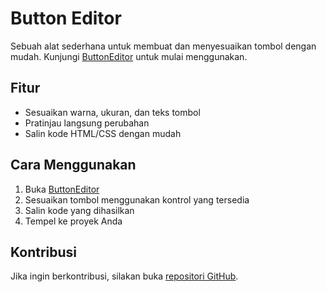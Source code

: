 # Button Editor

Sebuah alat sederhana untuk membuat dan menyesuaikan tombol dengan mudah. Kunjungi [ButtonEditor](https://kingsyah.github.io/ButtonEditor/) untuk mulai menggunakan.

## Fitur

- Sesuaikan warna, ukuran, dan teks tombol
- Pratinjau langsung perubahan
- Salin kode HTML/CSS dengan mudah

## Cara Menggunakan

1. Buka [ButtonEditor](https://kingsyah.github.io/ButtonEditor/)
2. Sesuaikan tombol menggunakan kontrol yang tersedia
3. Salin kode yang dihasilkan
4. Tempel ke proyek Anda

## Kontribusi

Jika ingin berkontribusi, silakan buka [repositori GitHub](https://github.com/kingsyah/ButtonEditor).
